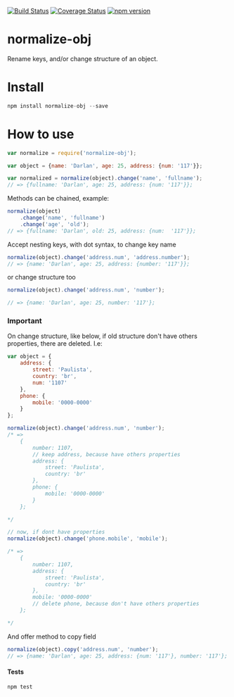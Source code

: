 [![Build Status](https://travis-ci.org/darlanmendonca/normalize-obj.svg)](https://travis-ci.org/thebergamo/parsick) 
[![Coverage Status](https://coveralls.io/repos/darlanmendonca/normalize-obj/badge.svg?branch=master&service=github)](https://coveralls.io/github/darlanmendonca/normalize-obj?branch=master)
[![npm version](https://badge.fury.io/js/normalize-obj.svg)](https://badge.fury.io/js/normalize-obj)

# normalize-obj

Rename keys, and/or change structure of an object.

# Install

```js 
npm install normalize-obj --save
```

# How to use

```js
var normalize = require('normalize-obj');

var object = {name: 'Darlan', age: 25, address: {num: '117'}};

var normalized = normalize(object).change('name', 'fullname');
// => {fullname: 'Darlan', age: 25, address: {num: '117'}};
```

Methods can be chained, example:

```js
normalize(object)
	.change('name', 'fullname')
	.change('age', 'old');
// => {fullname: 'Darlan', old: 25, address: {num:  '117'}};
```

Accept nesting keys, with dot syntax, to change key name

```js
normalize(object).change('address.num', 'address.number');
// => {name: 'Darlan', age: 25, address: {number: '117'}};
```

or change structure too
```js
normalize(object).change('address.num', 'number');

// => {name: 'Darlan', age: 25, number: '117'};
```

### Important
On change structure, like below, if old structure don't have others properties, there are deleted. I.e:

```js
var object = {
	address: {
		street: 'Paulista',
		country: 'br',
		num: '1107'
	},
	phone: {
		mobile: '0000-0000'
	}
};

normalize(object).change('address.num', 'number');
/* => 
	{
		number: 1107,
		// keep address, because have others properties
		address: {
			street: 'Paulista',
			country: 'br'
		},
		phone: {
			mobile: '0000-0000'
		}
	};

*/

// now, if dont have properties
normalize(object).change('phone.mobile', 'mobile');

/* => 
	{
		number: 1107,
		address: {
			street: 'Paulista',
			country: 'br'
		},
		mobile: '0000-0000'
		// delete phone, because don't have others properties
	};

*/

```

And offer method to copy field
```js
normalize(object).copy('address.num', 'number');
// => {name: 'Darlan', age: 25, address: {num: '117'}, number: '117'};
```

#### Tests

```js
npm test
```
